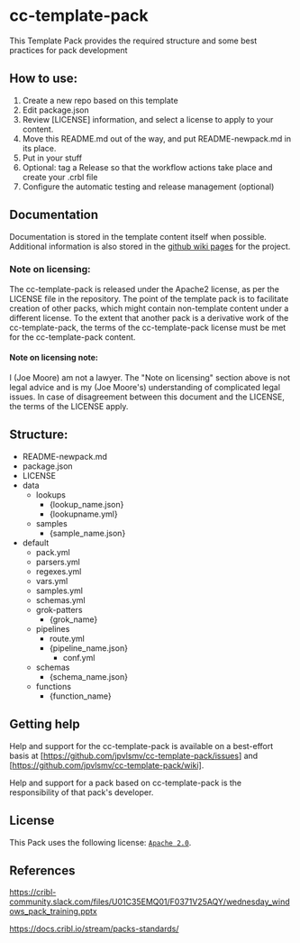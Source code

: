 # cc-template-pack
This Template Pack provides the required structure and some best practices for pack development

## How to use:
1. Create a new repo based on this template
2. Edit package.json
3. Review [LICENSE] information, and select a license to apply to your content.
4. Move this README.md out of the way, and put README-newpack.md in its place.
5. Put in your stuff
6. Optional: tag a Release so that the workflow actions take place and create your .crbl file
7. Configure the automatic testing and release management (optional)

## Documentation
Documentation is stored in the template content itself when possible.  Additional information
is also stored in the [github wiki pages](https://github.com/jpvlsmv/cc-template-pack/wiki) for the project.

### Note on licensing:
The cc-template-pack is released under the Apache2 license, as per the LICENSE file in the 
repository.  The point of the template pack is to facilitate creation of other packs, which
might contain non-template content under a different license.  To the extent that another
pack is a derivative work of the cc-template-pack, the terms of the cc-template-pack
license must be met for the cc-template-pack content.

#### Note on licensing note:
I (Joe Moore) am not a lawyer.  The "Note on licensing" section above is not legal advice and is
my (Joe Moore's) understanding of complicated legal issues.  In case of disagreement between
this document and the LICENSE, the terms of the LICENSE apply.

## Structure:
* README-newpack.md
* package.json
* LICENSE
* data
  * lookups
    * {lookup_name.json}
    * {lookupname.yml}
  * samples
    * {sample_name.json}
* default
  * pack.yml
  * parsers.yml
  * regexes.yml
  * vars.yml
  * samples.yml
  * schemas.yml
  * grok-patters
    * {grok_name}
  * pipelines
    * route.yml
    * {pipeline_name.json}
      * conf.yml
  * schemas
    * {schema_name.json}
  * functions
    * {function_name}

## Getting help
Help and support for the cc-template-pack is available on a best-effort basis
at [https://github.com/jpvlsmv/cc-template-pack/issues]
and [https://github.com/jpvlsmv/cc-template-pack/wiki].  

Help and support for a pack based on cc-template-pack is the responsibility of that pack's developer.

## License
This Pack uses the following license: [`Apache 2.0`](https://github.com/jpvlsmv/cc-template-pack/blob/main/LICENSE).

## References
https://cribl-community.slack.com/files/U01C35EMQ01/F0371V25AQY/wednesday_windows_pack_training.pptx

https://docs.cribl.io/stream/packs-standards/
